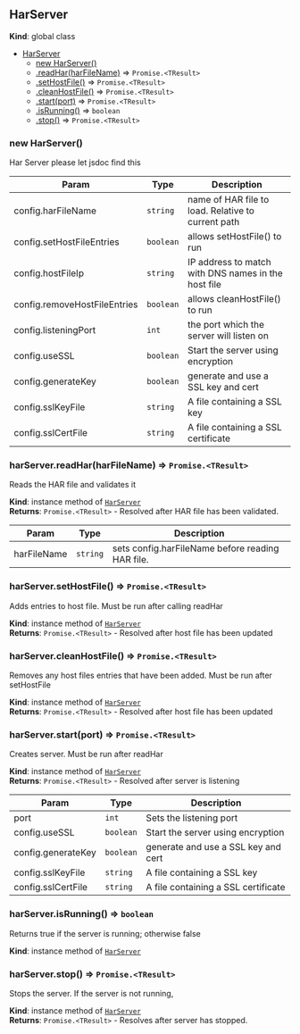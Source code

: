 <a name="HarServer"></a>

## HarServer
**Kind**: global class  

* [HarServer](#HarServer)
    * [new HarServer()](#new_HarServer_new)
    * [.readHar(harFileName)](#HarServer+readHar) ⇒ <code>Promise.&lt;TResult&gt;</code>
    * [.setHostFile()](#HarServer+setHostFile) ⇒ <code>Promise.&lt;TResult&gt;</code>
    * [.cleanHostFile()](#HarServer+cleanHostFile) ⇒ <code>Promise.&lt;TResult&gt;</code>
    * [.start(port)](#HarServer+start) ⇒ <code>Promise.&lt;TResult&gt;</code>
    * [.isRunning()](#HarServer+isRunning) ⇒ <code>boolean</code>
    * [.stop()](#HarServer+stop) ⇒ <code>Promise.&lt;TResult&gt;</code>

<a name="new_HarServer_new"></a>

### new HarServer()
Har Server please let jsdoc find this


| Param | Type | Description |
| --- | --- | --- |
| config.harFileName | <code>string</code> | name of HAR file to load.  Relative to current path |
| config.setHostFileEntries | <code>boolean</code> | allows setHostFile() to run |
| config.hostFileIp | <code>string</code> | IP address to match with DNS names in the host file |
| config.removeHostFileEntries | <code>boolean</code> | allows cleanHostFile() to run |
| config.listeningPort | <code>int</code> | the port which the server will listen on |
| config.useSSL | <code>boolean</code> | Start the server using encryption |
| config.generateKey | <code>boolean</code> | generate and use a SSL key and cert |
| config.sslKeyFile | <code>string</code> | A file containing a SSL key |
| config.sslCertFile | <code>string</code> | A file containing a SSL certificate |

<a name="HarServer+readHar"></a>

### harServer.readHar(harFileName) ⇒ <code>Promise.&lt;TResult&gt;</code>
Reads the HAR file and validates it

**Kind**: instance method of <code>[HarServer](#HarServer)</code>  
**Returns**: <code>Promise.&lt;TResult&gt;</code> - Resolved after HAR file has been validated.  

| Param | Type | Description |
| --- | --- | --- |
| harFileName | <code>string</code> | sets config.harFileName before reading HAR file. |

<a name="HarServer+setHostFile"></a>

### harServer.setHostFile() ⇒ <code>Promise.&lt;TResult&gt;</code>
Adds entries to host file.  Must be run after calling readHar

**Kind**: instance method of <code>[HarServer](#HarServer)</code>  
**Returns**: <code>Promise.&lt;TResult&gt;</code> - Resolved after host file has been updated  
<a name="HarServer+cleanHostFile"></a>

### harServer.cleanHostFile() ⇒ <code>Promise.&lt;TResult&gt;</code>
Removes any host files entries that have been added.  Must be run after setHostFile

**Kind**: instance method of <code>[HarServer](#HarServer)</code>  
**Returns**: <code>Promise.&lt;TResult&gt;</code> - Resolved after host file has been updated  
<a name="HarServer+start"></a>

### harServer.start(port) ⇒ <code>Promise.&lt;TResult&gt;</code>
Creates server.  Must be run after readHar

**Kind**: instance method of <code>[HarServer](#HarServer)</code>  
**Returns**: <code>Promise.&lt;TResult&gt;</code> - Resolved after server is listening  

| Param | Type | Description |
| --- | --- | --- |
| port | <code>int</code> | Sets the listening port |
| config.useSSL | <code>boolean</code> | Start the server using encryption |
| config.generateKey | <code>boolean</code> | generate and use a SSL key and cert |
| config.sslKeyFile | <code>string</code> | A file containing a SSL key |
| config.sslCertFile | <code>string</code> | A file containing a SSL certificate |

<a name="HarServer+isRunning"></a>

### harServer.isRunning() ⇒ <code>boolean</code>
Returns true if the server is running; otherwise false

**Kind**: instance method of <code>[HarServer](#HarServer)</code>  
<a name="HarServer+stop"></a>

### harServer.stop() ⇒ <code>Promise.&lt;TResult&gt;</code>
Stops the server.  If the server is not running,

**Kind**: instance method of <code>[HarServer](#HarServer)</code>  
**Returns**: <code>Promise.&lt;TResult&gt;</code> - Resolves after server has stopped.  
